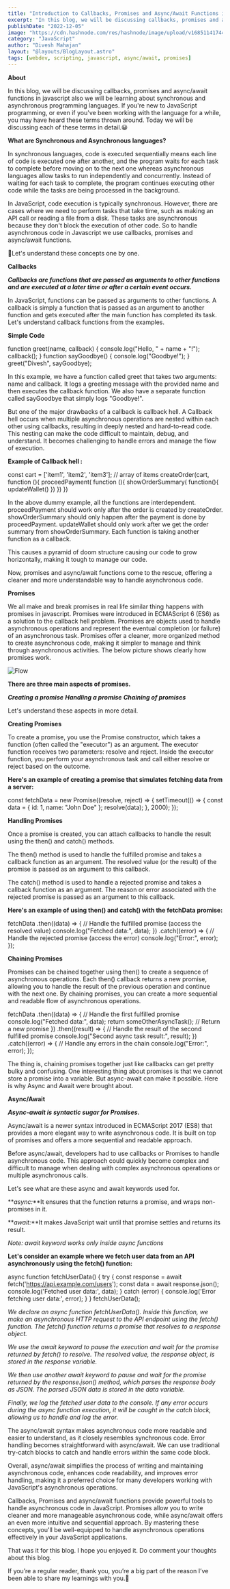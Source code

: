 ```yaml
---
title: "Introduction to Callbacks, Promises and Async/Await Functions in JavaScript"
excerpt: "In this blog, we will be discussing callbacks, promises and async/await functions in javascript also we will be learning about synchronous and asynchronous programming languages. If you're new to JavaScript programming, or even if you've been working with the language for a while, you may have heard these terms thrown around. Today we will be discussing each of these terms in detail.😀"
publishDate: "2022-12-05"
image: "https://cdn.hashnode.com/res/hashnode/image/upload/v1685114174416/69babf6a-1893-482c-82d5-4caa634b2af4.png?w=1600&h=840&fit=crop&crop=entropy&auto=compress,format&format=webp"
category: "JavaScript"
author: "Divesh Mahajan"
layout: "@layouts/BlogLayout.astro"
tags: [webdev, scripting, javascript, async/await, promises]
---
```


**About**

In this blog, we will be discussing callbacks, promises and async/await functions in javascript also we will be learning about synchronous and asynchronous programming languages. If you're new to JavaScript programming, or even if you've been working with the language for a while, you may have heard these terms thrown around. Today we will be discussing each of these terms in detail.😀

**What are Synchronous and Asynchronous languages?**

In synchronous languages, code is executed sequentially means each line of code is executed one after another, and the program waits for each task to complete before moving on to the next one whereas asynchronous languages allow tasks to run independently and concurrently. Instead of waiting for each task to complete, the program continues executing other code while the tasks are being processed in the background.

In JavaScript, code execution is typically synchronous. However, there are cases where we need to perform tasks that take time, such as making an API call or reading a file from a disk. These tasks are asynchronous because they don't block the execution of other code. So to handle asynchronous code in Javascript we use callbacks, promises and async/await functions.

🚀Let's understand these concepts one by one.

**Callbacks**

**_Callbacks are functions that are passed as arguments to other functions and are executed at a later time or after a certain event occurs._**

In JavaScript, functions can be passed as arguments to other functions. A callback is simply a function that is passed as an argument to another function and gets executed after the main function has completed its task. Let's understand callback functions from the examples.

**Simple Code**

function greet(name, callback) {
console.log("Hello, " + name + "!");
callback();
}
function sayGoodbye() {
console.log("Goodbye!");
}
greet("Divesh", sayGoodbye);

In this example, we have a function called greet that takes two arguments: name and callback. It logs a greeting message with the provided name and then executes the callback function. We also have a separate function called sayGoodbye that simply logs "Goodbye!".

But one of the major drawbacks of a callback is callback hell. A Callback hell occurs when multiple asynchronous operations are nested within each other using callbacks, resulting in deeply nested and hard-to-read code. This nesting can make the code difficult to maintain, debug, and understand. It becomes challenging to handle errors and manage the flow of execution.

**Example of Callback hell :**

const cart = ['item1', 'item2', 'item3']; // array of items
createOrder(cart, function (){
proceedPayment( function (){
showOrderSummary( function(){  
 updateWallet()
})
})
})

In the above dummy example, all the functions are interdependent. proceedPayment should work only after the order is created by createOrder. showOrderSummary should only happen after the payment is done by proceedPayment. updateWallet should only work after we get the order summary from showOrderSummary. Each function is taking another function as a callback.

This causes a pyramid of doom structure causing our code to grow horizontally, making it tough to manage our code.

Now, promises and async/await functions come to the rescue, offering a cleaner and more understandable way to handle asynchronous code.

**Promises**

We all make and break promises in real life similar thing happens with promises in javascript. Promises were introduced in ECMAScript 6 (ES6) as a solution to the callback hell problem. Promises are objects used to handle asynchronous operations and represent the eventual completion (or failure) of an asynchronous task. Promises offer a cleaner, more organized method to create asynchronous code, making it simpler to manage and think through asynchronous activities. The below picture shows clearly how promises work.

![Flow](https://cdn.hashnode.com/res/hashnode/image/upload/v1632595509815/tx3xM2Yi9.png?w=1600&h=840&fit=crop&crop=entropy&auto=compress,format&format=webp&auto=compress,format&format=webp)

**There are three main aspects of promises.**

**_Creating a promise_**
**_Handling a promise_**
**_Chaining of promises_**

Let's understand these aspects in more detail.

**Creating Promises**

To create a promise, you use the Promise constructor, which takes a function (often called the "executor") as an argument. The executor function receives two parameters: resolve and reject. Inside the executor function, you perform your asynchronous task and call either resolve or reject based on the outcome.

**Here's an example of creating a promise that simulates fetching data from a server:**

const fetchData = new Promise((resolve, reject) => {
setTimeout(() => {
const data = { id: 1, name: "John Doe" };
resolve(data);
}, 2000);
});

**Handling Promises**

Once a promise is created, you can attach callbacks to handle the result using the then() and catch() methods.

The then() method is used to handle the fulfilled promise and takes a callback function as an argument. The resolved value (or the result) of the promise is passed as an argument to this callback.

The catch() method is used to handle a rejected promise and takes a callback function as an argument. The reason or error associated with the rejected promise is passed as an argument to this callback.

**Here's an example of using then() and catch() with the fetchData promise:**

fetchData
.then((data) => {
// Handle the fulfilled promise (access the resolved value)
console.log("Fetched data:", data);
})
.catch((error) => {
// Handle the rejected promise (access the error)
console.log("Error:", error);
});

**Chaining Promises**

Promises can be chained together using then() to create a sequence of asynchronous operations. Each then() callback returns a new promise, allowing you to handle the result of the previous operation and continue with the next one. By chaining promises, you can create a more sequential and readable flow of asynchronous operations.

fetchData
.then((data) => {
// Handle the first fulfilled promise
console.log("Fetched data:", data);
return someOtherAsyncTask(); // Return a new promise
})
.then((result) => {
// Handle the result of the second fulfilled promise
console.log("Second async task result:", result);
})
.catch((error) => {
// Handle any errors in the chain
console.log("Error:", error);
});

The thing is, chaining promises together just like callbacks can get pretty bulky and confusing. One interesting thing about promises is that we cannot store a promise into a variable. But async-await can make it possible. Here is why Async and Await were brought about.

**Async/Await**

**_Async-await is syntactic sugar for Promises._**

Async/await is a newer syntax introduced in ECMAScript 2017 (ES8) that provides a more elegant way to write asynchronous code. It is built on top of promises and offers a more sequential and readable approach.

Before async/await, developers had to use callbacks or Promises to handle asynchronous code. This approach could quickly become complex and difficult to manage when dealing with complex asynchronous operations or multiple asynchronous calls.

Let's see what are these async and await keywords used for.

**_async:_**It ensures that the function returns a promise, and wraps non-promises in it.

**_await:_**It makes JavaScript wait until that promise settles and returns its result.

_Note: await keyword works only inside async functions_

**Let's consider an example where we fetch user data from an API asynchronously using the fetch() function:**

async function fetchUserData() {
try {
const response = await fetch('https://api.example.com/users');
const data = await response.json();
console.log('Fetched user data:', data);
} catch (error) {
console.log('Error fetching user data:', error);
}
}
fetchUserData();

_We declare an async function fetchUserData(). Inside this function, we make an asynchronous HTTP request to the API endpoint using the fetch() function. The fetch() function returns a promise that resolves to a response object._

_We use the await keyword to pause the execution and wait for the promise returned by fetch() to resolve. The resolved value, the response object, is stored in the response variable._

_We then use another await keyword to pause and wait for the promise returned by the response.json() method, which parses the response body as JSON. The parsed JSON data is stored in the data variable._

_Finally, we log the fetched user data to the console. If any error occurs during the async function execution, it will be caught in the catch block, allowing us to handle and log the error._

The async/await syntax makes asynchronous code more readable and easier to understand, as it closely resembles synchronous code. Error handling becomes straightforward with async/await. We can use traditional try-catch blocks to catch and handle errors within the same code block.

Overall, async/await simplifies the process of writing and maintaining asynchronous code, enhances code readability, and improves error handling, making it a preferred choice for many developers working with JavaScript's asynchronous operations.

Callbacks, Promises and async/await functions provide powerful tools to handle asynchronous code in JavaScript. Promises allow you to write cleaner and more manageable asynchronous code, while async/await offers an even more intuitive and sequential approach. By mastering these concepts, you'll be well-equipped to handle asynchronous operations effectively in your JavaScript applications.

That was it for this blog. I hope you enjoyed it. Do comment your thoughts about this blog.

If you’re a regular reader, thank you, you’re a big part of the reason I’ve been able to share my learnings with you.👋
